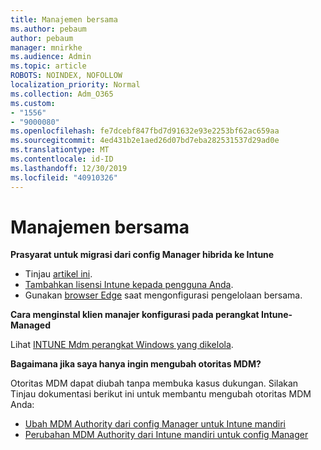 ```yaml
---
title: Manajemen bersama
ms.author: pebaum
author: pebaum
manager: mnirkhe
ms.audience: Admin
ms.topic: article
ROBOTS: NOINDEX, NOFOLLOW
localization_priority: Normal
ms.collection: Adm_O365
ms.custom:
- "1556"
- "9000080"
ms.openlocfilehash: fe7dcebf847fbd7d91632e93e2253bf62ac659aa
ms.sourcegitcommit: 4ed431b2e1aed26d07bd7eba282531537d29ad0e
ms.translationtype: MT
ms.contentlocale: id-ID
ms.lasthandoff: 12/30/2019
ms.locfileid: "40910326"
---
```

# <a name="co-management"></a>Manajemen bersama

**Prasyarat untuk migrasi dari config Manager hibrida ke Intune**

- Tinjau [artikel ini](https://docs.microsoft.com/sccm/mdm/deploy-use/migrate-hybridmdm-to-intunesa).
- [Tambahkan lisensi Intune kepada pengguna Anda](https://docs.microsoft.com/intune/licenses-assign).
- Gunakan [browser Edge](https://www.microsoft.com/windows/microsoft-edge) saat mengonfigurasi pengelolaan bersama.

**Cara menginstal klien manajer konfigurasi pada perangkat Intune-Managed**

Lihat [INTUNE Mdm perangkat Windows yang dikelola](https://docs.microsoft.com/sccm/core/clients/deploy/deploy-clients-to-windows-computers#bkmk_mdm).

**Bagaimana jika saya hanya ingin mengubah otoritas MDM?**

Otoritas MDM dapat diubah tanpa membuka kasus dukungan. Silakan Tinjau dokumentasi berikut ini untuk membantu mengubah otoritas MDM Anda:
- [Ubah MDM Authority dari config Manager untuk Intune mandiri](https://docs.microsoft.com/sccm/mdm/deploy-use/migrate-change-mdm-authority)
- [Perubahan MDM Authority dari Intune mandiri untuk config Manager](https://docs.microsoft.com/intune-classic/deploy-use/prerequisites-for-enrollment#what-to-do-if-you-choose-the-wrong-mdm-authority-setting)